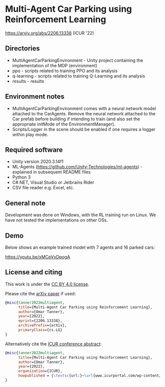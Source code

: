 # Multi-Agent Car Parking using Reinforcement Learning

https://arxiv.org/abs/2206.13338 (ICUR '22)

## Directories
* MultiAgentCarParkingEnvironment - Unity project containing the implementation of the MDP (environment)
* ppo - scripts related to training PPO and its analysis
* q-learning - scripts related to training Q-Learning and its analysis
* results - results
  
## Environment notes
* MultiAgentCarParkingEnvironment comes with a neural network model attached to the CarAgents. Remove the neural network attached to the Car prefab before building if intending to train (and also set the appropriate initMode of the EnvironmentManager).
* Scripts/Logger in the scene should be enabled if one requires a logger within play mode.

## Required software
* Unity version 2020.3.14f1
* ML-Agents (https://github.com/Unity-Technologies/ml-agents) - explained in subsequent README files
* Python 3
* C#.NET, Visual Studio or Jetbrains Rider
* CSV file reader e.g. Excel, etc.

## General note
Development was done on Windows, with the RL training run on Linux. We have not tested the implementations on other OSs.

## Demo

Below shows an example trained model with 7 agents and 16 parked cars:

https://youtu.be/xMCpVxDpogA

## License and citing

This work is under the [CC BY 4.0 license](https://creativecommons.org/licenses/by/4.0/).

Please cite the [arXiv paper](https://arxiv.org/abs/2206.13338) if used:

```bib
@misc{tanner2022multiagent,
      title={Multi-Agent Car Parking using Reinforcement Learning}, 
      author={Omar Tanner},
      year={2022},
      eprint={2206.13338},
      archivePrefix={arXiv},
      primaryClass={cs.LG}
}
```

Alternatively cite the [ICUR conference abstract](https://www.icurportal.com/wp-content/uploads/book-of-abstracts-2022.pdf):

```bib
@misc{tanner2022multiagent,
      title={Multi-Agent Car Parking using Reinforcement Learning}, 
      author={Omar Tanner},
      year={2022},
      organization={ICUR},
      howpublished = {\textsc{url:}~\url{www.icurportal.com/wp-content/uploads/book-of-abstracts-2022.pdf}}
}
```
